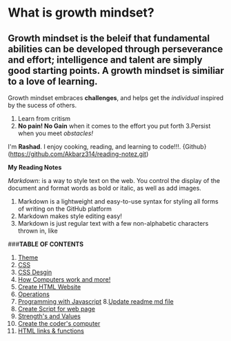 # What is growth mindset?
## Growth mindset is the beleif   that  fundamental abilities can be developed through perseverance and effort; intelligence and talent are simply good starting points. A growth mindset is similiar to a love of learning.
Growth mindset embraces **challenges**, and helps get the *individual* inspired by the sucess of others.

1. Learn from critism
2. **No pain! No Gain** when it comes to the effort you put forth
3.Persist when you meet *obstacles!*

I'm **Rashad**. I enjoy cooking, reading, and learning to code!!!. {Github}(https://github.com/Akbarz314/reading-notez.git)

**My Reading Notes**

*Markdown*:  is a way to style text on the web. You control the display of the document and format words as bold or italic, as well as add images.
1. Markdown is a lightweight and easy-to-use syntax for styling all forms of writing on the GitHub platform
2. Markdown makes style editing easy!
3.   Markdown is just regular text with a few non-alphabetic characters thrown in, like

###**TABLE OF CONTENTS**
1. <a href="https://github.com/Akbarz314/reading-notez/commit/fe7e8d2b9bbf6b65776bac82af34fb333b175e9f" target="_blank">Theme</a>
2. <a href="https://github.com/Akbarz314/reading-notez/commit/8699b2225c0e88f260fa03bca64b3cc1569b782a" target="blank">CSS</a>
3. <a href="https://github.com/Akbarz314/reading-notez/commit/21bd70a6f6ed12fd939ec498e9e0467fe18d94dc" target="blank">CSS Desgin</a>
4. <a href="https://github.com/Akbarz314/reading-notez/commit/d651e1528d25b5a1a1534292735b9bcef70dd636" target="blank">How Computers work and more!</a>
5. <a href="https://github.com/Akbarz314/reading-notez/commit/38d9f10a817738afde90b0d20406391c24f84bbd" target="blank">Create HTML Website</a>
6. <a href="https://github.com/Akbarz314/reading-notez/commit/e414839548302d2fee76791cba8070c065e15524" target="blank">Operations</a>
7. <a href="https://github.com/Akbarz314/reading-notez/commit/7f56664f98aa3789b8f82b0dcfc64d9e16f075e3" target="blank">Programming with Javascript</a>
8.<a href="https://github.com/Akbarz314/reading-notez/commit/d5ab93692f495cb67c08e063f378f88420a7dc37" target="blank">Update readme md file</a>
9. <a href="https://github.com/Akbarz314/reading-notez/commit/fc96558668d85228ca9f48f69bc451d4b75a56d7" target="blank">Create Script for web page</a>
10. <a href="https://github.com/Akbarz314/reading-notez/commit/e844de578c716d1b897c30d1191b13a51a80d6cb" target="blank">Strength's and Values</a>
11. <a href="https://github.com/Akbarz314/reading-notez/commit/945b59c64854d803711f33d3347b9540adde32c2" target="blank">Create the coder's computer</a>
12. <a href="https://github.com/Akbarz314/reading-notez/commit/baf6493344ad320eb463aac675b5dd1167fabafa" target="blank">HTML links & functions</a>
